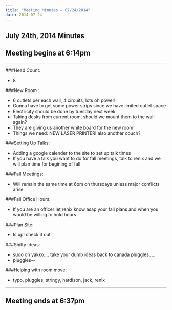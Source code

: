 ```yaml
---
title: "Meeting Minutes – 07/24/2014"
date: 2014-07-24
---
```

## July 24th, 2014 Minutes

## Meeting begins at 6:14pm

- - -

###Head Count:
* 8

###New Room :
* 6 outlets per each wall, 4 circuits, lots oh power!
* Gonna have to get some power strips since we have limited outlet space
* Electricity should be done by tuesday next week
* Taking desks from current room, should we mount them to the wall again?
* They are giving us another white board for the new room!
* Things we need: NEW LASER PRINTER! also another couch?

###Setting Up Talks:
* Adding a google calender to the site to set up talk times
* If you have a talk you want to do for fall meetings, talk to renix and we will plan time for begining of fall

###Fall Meetings:
* Will remain the same time at 6pm on thursdays unless major conflicts arise

###Fall Office Hours:
* If you are an officer let renix know asap your fall plans and when you would be willing to hold hours

###Plan Site:
* Is up! check it out

###Shitty Ideas:
* sudo on yakko.... take your dumb ideas back to canada pluggles.....
* pluggles--

###Helping with room move:
* typo, pluggles, stringy, hardison, jack, renix

- - - 

## Meeting ends at 6:37pm
